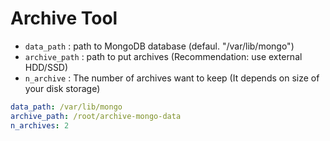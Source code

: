 # Archive Tool

- `data_path` : path to MongoDB database (defaul. "/var/lib/mongo")
- `archive_path` : path to put archives (Recommendation: use external HDD/SSD)
- `n_archive` : The number of archives want to keep (It depends on size of your disk storage)

```yml
data_path: /var/lib/mongo
archive_path: /root/archive-mongo-data
n_archives: 2
```
